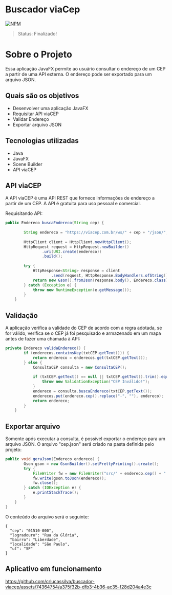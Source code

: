 # Buscador viaCep
[![NPM](https://img.shields.io/npm/l/react)](https://github.com/crlucassilva/buscador-viacep/blob/main/LICENSE)
> Status: Finalizado!

# Sobre o Projeto

Essa aplicação JavaFX permite ao usuário consultar o endereço de um CEP a partir de uma API externa. O endereço pode ser exportado para um arquivo JSON.   

## Quais são os objetivos

- Desenvolver uma aplicação JavaFX
- Requisitar API viaCEP
- Validar Endereço
- Exportar arquivo JSON

## Tecnologias utilizadas

- Java
- JavaFX
- Scene Builder
- API viaCEP

## API viaCEP
A API viaCEP é uma API REST que fornece informações de endereço a partir de um CEP. A API é gratuita para uso pessoal e comercial. 

Requisitando API:
```java
public Endereco buscaEndereco(String cep) {
		
		String endereco = "https://viacep.com.br/ws/" + cep + "/json/";
		
		HttpClient client = HttpClient.newHttpClient();
		HttpRequest request = HttpRequest.newBuilder()
				.uri(URI.create(endereco))
				.build();
		
		try {
			HttpResponse<String> response = client
					.send(request, HttpResponse.BodyHandlers.ofString());
			return new Gson().fromJson(response.body(), Endereco.class);
		} catch (Exception e) {
			throw new RuntimeException(e.getMessage());
		}
	}
```

## Validação
A aplicação verifica a validade do CEP de acordo com a regra adotada, se for válido, verifica se o CEP já foi pesquisado e armazenado em um mapa antes de fazer uma chamada à API:
```java
private Endereco validaEndereco() {
		if (enderecos.containsKey(txtCEP.getText())) {
			return endereco = enderecos.get(txtCEP.getText());
		} else {
			ConsultaCEP consulta = new ConsultaCEP();
			
			if (txtCEP.getText() == null || txtCEP.getText().trim().equals("") || txtCEP.getLength() != 8) {
				throw new ValidationException("CEP Inválido!");
			}
			endereco = consulta.buscaEndereco(txtCEP.getText());
			enderecos.put(endereco.cep().replace("-", ""), endereco);
			return endereco;
		}
	}
```

## Exportar arquivo
Somente após executar a consulta, é possível exportar o endereço para um arquivo JSON. O arquivo "cep.json" será criado na pasta definida pelo projeto:
```java
public void geraJson(Endereco endereco) {
		Gson gson = new GsonBuilder().setPrettyPrinting().create();
		try {
			FileWriter fw = new FileWriter("src/" + endereco.cep() + ".json");
			fw.write(gson.toJson(endereco));
			fw.close();
		} catch (IOException e) {
			e.printStackTrace();
		}
	}
}
```

O conteúdo do arquivo será o seguinte:
```
{
  "cep": "01510-000",
  "logradouro": "Rua da Glória",
  "bairro": "Liberdade",
  "localidade": "São Paulo",
  "uf": "SP"
}
```

## Aplicativo em funcionamento

https://github.com/crlucassilva/buscador-viacep/assets/74364754/a375f32b-dfb3-4b36-ac35-f28d204a4e3c

